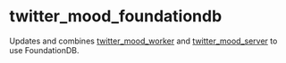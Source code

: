 twitter_mood_foundationdb
=========================

Updates and combines [twitter_mood_worker](https://github.com/jacobdfriedmann/twitter_mood_worker) and 
[twitter_mood_server](https://github.com/jacobdfriedmann/twitter_mood_server) to use FoundationDB.
